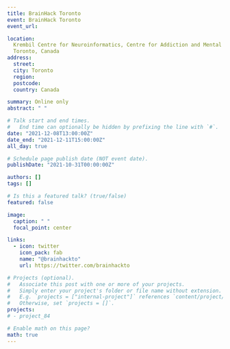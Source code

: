 ```yaml
---
title: BrainHack Toronto
event: BrainHack Toronto
event_url:

location:
  Krembil Centre for Neuroinformatics, Centre for Addiction and Mental Health,
  Toronto, Canada
address:
  street:
  city: Toronto
  region:
  postcode:
  country: Canada

summary: Online only
abstract: " "

# Talk start and end times.
#   End time can optionally be hidden by prefixing the line with `#`.
date: "2021-12-08T13:00:00Z"
date_end: "2021-12-11T15:00:00Z"
all_day: true

# Schedule page publish date (NOT event date).
publishDate: "2021-10-31T00:00:00Z"

authors: []
tags: []

# Is this a featured talk? (true/false)
featured: false

image:
  caption: " "
  focal_point: center

links:
  - icon: twitter
    icon_pack: fab
    name: "@brainhackto"
    url: https://twitter.com/brainhackto

# Projects (optional).
#   Associate this post with one or more of your projects.
#   Simply enter your project's folder or file name without extension.
#   E.g. `projects = ["internal-project"]` references `content/project/deep-learning/index.md`.
#   Otherwise, set `projects = []`.
projects:
# - project_84

# Enable math on this page?
math: true
---
```

